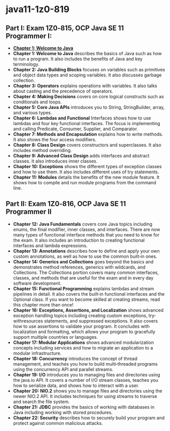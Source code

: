 # java11-1z0-819

## Part I: Exam 1Z0‐815, OCP Java SE 11 Programmer I:
- [**Chapter 1: Welcome to Java**](./part1/chapter1/README.md)
- **Chapter 1: Welcome to Java** describes the basics of Java such as how to run a program. It also includes the benefits of Java and key terminology.
- **Chapter 2: Java Building Blocks** focuses on variables such as primitives and object data types and scoping variables. It also discusses garbage collection.
- **Chapter 3: Operators** explains operations with variables. It also talks about casting and the precedence of operators.
- **Chapter 4: Making Decisions** covers on core logical constructs such as conditionals and loops.
- **Chapter 5: Core Java APIs** introduces you to String, StringBuilder, array, and various types.
- **Chapter 6: Lambdas and Functional** Interfaces shows how to use lambdas and four key functional interfaces. The focus is implementing and calling Predicate, Consumer, Supplier, and Comparator.
- **Chapter 7: Methods and Encapsulation** explains how to write methods. It also shows the four access modifiers.
- **Chapter 8: Class Design** covers constructors and superclasses. It also includes method overriding.
- **Chapter 9: Advanced Class Design** adds interfaces and abstract classes. It also introduces inner classes.
- **Chapter 10: Exceptions** shows the different types of exception classes and how to use them. It also includes different uses of try statements.
- **Chapter 11: Modules** details the benefits of the new module feature. It shows how to compile and run module programs from the command line.

## Part II: Exam 1Z0‐816, OCP Java SE 11 Programmer II

- **Chapter 12: Java Fundamentals** covers core Java topics including enums, the final modifier, inner classes, and interfaces. There are now
many types of functional interface methods that you need to know for the exam. It also includes an introduction to creating functional interfaces and lambda expressions.
- **Chapter 13: Annotations** describes how to define and apply your own custom annotations, as well as how to use the common built‐in ones.
- **Chapter 14: Generics and Collections** goes beyond the basics and demonstrates method references, generics with wildcards, and Collections.
The Collections portion covers many common interfaces, classes, and methods that are useful for the exam and in every day software development.
- **Chapter 15: Functional Programming** explains lambdas and stream pipelines in detail. It also covers the built‐in
functional interfaces and the Optional class. If you want to become skilled at creating streams, read this chapter more than once!
- **Chapter 16: Exceptions, Assertions, and Localization** shows advanced exception handling topics including creating custom 
exceptions, try‐withresources statements, and suppressed exceptions. It also covers how to use assertions to validate 
your program. It concludes with localization and
formatting, which allows your program to gracefully support multiple countries or languages.
- **Chapter 17: Modular Applications** shows advanced modularization concepts including services and how to migrate an 
application to a modular infrastructure.
- **Chapter 18: Concurrency** introduces the concept of thread management, and teaches you how to build multi‐threaded 
programs using the concurrency API and parallel streams.
- **Chapter 19: I/O** introduces you to managing files and directories using the java.io API.
It covers a number of I/O stream classes, teaches you how to serialize data, and shows how to interact with a user.
- **Chapter 20: NIO.2** shows you to manage files and directories using the newer NIO.2 API. 
It includes techniques for using streams to traverse and search the file system.
- **Chapter 21: JDBC** provides the basics of working with databases in Java including working with stored procedures.
- **Chapter 22: Security** describes how to securely build your program and protect against common malicious attacks.